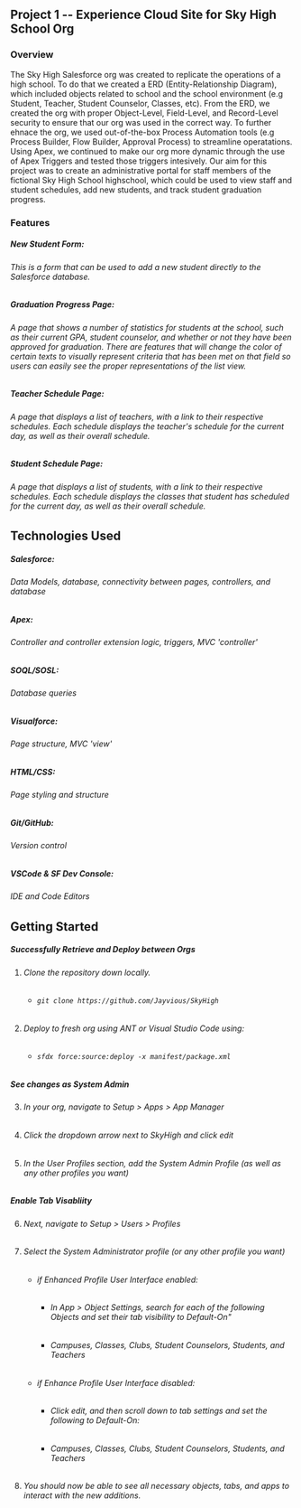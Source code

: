 ## Project 1 -- Experience Cloud Site for Sky High School Org

### Overview

The Sky High Salesforce org was created to replicate the operations of a high school. To do that we created a ERD (Entity-Relationship Diagram), which included objects related to school and the school environment (e.g Student, Teacher, Student Counselor, Classes, etc). From the ERD, we created the org with proper Object-Level, Field-Level, and Record-Level security to ensure that our org was used in the correct way. To further ehnace the org, we used out-of-the-box Process Automation tools (e.g Process Builder, Flow Builder, Approval Process) to streamline operatations. Using Apex, we continued to make our org more dynamic through the use of Apex Triggers and tested those triggers intesively. Our aim for this project was to create an administrative portal for staff members of the fictional Sky High School highschool, which could be used to view staff and student schedules, add new students, and track student graduation progress.

### Features

##### New Student Form:
###### This is a form that can be used to add a new student directly to the Salesforce database.

##### Graduation Progress Page:
###### A page that shows a number of statistics for students at the school, such as their current GPA, student counselor, and whether or not they have been approved for graduation. There are features that will change the color of certain texts to visually represent criteria that has been met on that field so users can easily see the proper representations of the list view. 

##### Teacher Schedule Page:
###### A page that displays a list of teachers, with a link to their respective schedules. Each schedule displays the teacher's schedule for the current day, as well as their overall schedule.

##### Student Schedule Page:
###### A page that displays a list of students, with a link to their respective schedules. Each schedule displays the classes that student has scheduled for the current day, as well as their overall schedule.

## Technologies Used

##### Salesforce:
###### Data Models, database, connectivity between pages, controllers, and database

##### Apex:
###### Controller and controller extension logic, triggers, MVC 'controller'

##### SOQL/SOSL:
###### Database queries

##### Visualforce:
###### Page structure, MVC 'view'

##### HTML/CSS:
###### Page styling and structure

##### Git/GitHub:
###### Version control

##### VSCode & SF Dev Console:
###### IDE and Code Editors

## Getting Started
##### Successfully Retrieve and Deploy between Orgs
1. ###### Clone the repository down locally.
   - ###### `git clone https://github.com/Jayvious/SkyHigh`
2. ###### Deploy to fresh org using ANT or Visual Studio Code using:
   - ###### `sfdx force:source:deploy -x manifest/package.xml`

##### See changes as System Admin
3. ###### In your org, navigate to Setup > Apps > App Manager 
4. ###### Click the dropdown arrow next to SkyHigh and click edit
5. ###### In the User Profiles section, add the System Admin Profile (as well as any other profiles you want)

##### Enable Tab Visabliity
6. ###### Next, navigate to Setup > Users > Profiles
7. ###### Select the System Administrator profile (or any other profile you want)
   - ###### if Enhanced Profile User Interface enabled:
     - ###### In App > Object Settings, search for each of the following Objects and set their tab visibility to Default-On"
     - ###### Campuses, Classes, Clubs, Student Counselors, Students, and Teachers 
   - ###### if Enhance Profile User Interface disabled:
     - ###### Click edit, and then scroll down to tab settings and set the following to Default-On:
     - ###### Campuses, Classes, Clubs, Student Counselors, Students, and Teachers 

8. ###### You should now be able to see all necessary objects, tabs, and apps to interact with the new additions.
